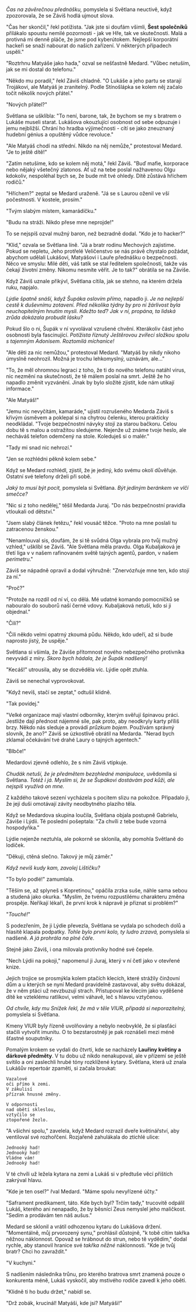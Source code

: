 #

*Čas na závěrečnou přednášku,* pomyslela si Světlana neuctivě, když zpozorovala, že se Záviš hodlá ujmout slova.

"Čas her skončil," řekl potížista. "Jak jste si doufám všimli, **Šest společníků** přilákalo spoustu nemilé pozornosti - jak ve Hře, tak ve skutečnosti. Malá a protivná mi denně pláče, že jsme pod kyberútokem. Nejlepší korporátní hackeři se snaží nabourat do našich zařízení. V některých případech uspěli."

"Roztrhnu Matyáše jako hada," ozval se nešťastně Medard. "Vůbec netuším, jak se mi dostal do telefonu."

"Někdo mu poradil," řekl Záviš chladně. "O Lukáše a jeho partu se starají Trojákovi, ale Matyáš je zranitelný. Podle Stínošlápka se kolem něj začalo točit několik nových přátel."

"Nových přátel?"

Světlana se ušklíbla: "To není, barone, tak, že bychom se my s bratrem o Lukáše museli starat. Lukášova okouzlující osobnost od sebe odpuzuje i jemu nejbližší. Chrání ho hradba výjimečnosti - cítí se jako zneuznaný hudební génius a opuštěný vůdce revoluce."

"Ale Matyáš chodí na střední. Nikdo na něj nemůže," protestoval Medard. "Je to ještě dítě!"

"Zatím netušíme, kdo se kolem něj motá," řekl Záviš. "Buď mafie, korporace nebo nějaký všetečný zlatonos. Ať už na tebe poslal nažhavenou Olgu kdokoliv, nespoléhal bych se, že bude mít tvé ohledy. Dítě zůstává hříchem rodičů."

"Hříchem?" zeptal se Medard uraženě. "Já se s Laurou oženil ve vší počestnosti. V kostele, prosím."

"Tvým slabým místem, kamarádíčku."

"Budu na stráži. Nikdo přese mne neprojde!"

To se nejspíš ozval mužný baron, než bezradně dodal. "Kdo je to hacker?"

"Klid," ozvala se Světlana líně. "Já a bratr rodinu Mechových zajistime. Pokud se nepletu, Jeho protřelé Veličenstvo se nás právě chystalo požádat, abychom udělali Lukášovi, Matyášovi i Lauře přednášku o bezpečnosti. Něco ve smyslu: Milé děti, váš tatík se stal ředitelem společnosti, takže vás čekají životní změny. Nikomu nesmíte věřit. Je to tak?" obrátila se na Záviše.

Když Záviš uznale přikývl, Světlana cítila, jak se stehno, na kterém držela ruku, napjalo.

*Lýdie špatně snáší, když Šupáka oslovím přímo,* napadlo ji. *Je na nejlepší cestě k duševnímu zotavení. Před několika týdny by pro ni žárlivost byla neuchopitelným hnutím mysli. Kdežto teď? Jak v ní, propána, ta lidská zrůda dokázala probudit lásku?*

Pokud šlo o ni, Šupák v ní vyvolával vzrušené chvění. Kterákoliv část jeho osobnosti byla fascinující. *Potížista říznutý Ještěrovou zvířecí složkou spolu s tajemným Adonisem. Roztomilá míchanice!*

"Ale děti za nic nemůžou," protestoval Medard. "Matyáš by nikdy nikoho úmyslně neohrozil. Možná je trochu lehkomyslný, uznávám, ale..."

"To, že měl ohromnou legraci z toho, že ti do nového telefonu natáhl virus, nic nezmění na skutečnosti, že tě málem poslal na smrt. Ještě že ho napadlo změnit vyzvánění. Jinak by bylo složité zjistit, kde nám utíkají informace."

"Ale Matyáš!"

"Jemu nic nevyčítám, kamaráde," ujistil rozrušeného Medarda Záviš s křivým úsměvem a poklepal si na chytrou čelenku, kterou prakticky neodkládal. "Tvoje bezpečnostní návyky stojí za starou bačkoru. Celou dobu tě s malou a ostražitou sledujeme. Nejenže už známe tvoje heslo, ale necháváš telefon odemčený na stole. Koleduješ si o malér."

"Tady mi snad nic nehrozí."

"Jen se rozhlédni pěkně kolem sebe."

Když se Medard rozhlédl, zjistil, že je jediný, kdo svému okolí důvěřuje. Ostatní své telefony drželi při sobě.

*Jaký to musí být pocit,* pomyslela si Světlana. *Být jediným beránkem ve vlčí smečce?*

"Nic si z toho nedělej," těšil Medarda Juraj. "Do nás bezpečnostní pravidla vtloukali od dětství."

"Jsem slabý článek řetězu," řekl vousáč těžce. "Proto na mne poslali tu zatracenou ženskou."

"Nenamlouval sis, doufám, že si tě svůdná Olga vybrala pro tvůj mužný vzhled," ušklíbl se Záviš. "Ale Světlana měla pravdu. Olga Kubaljaková je třetí liga v v našem rafinovaném světě tajných agentů, pardon, v našem *perimetru*." 

Záviš se nápadně  opravil a dodal výhružně: "Znervózňuje mne ten, kdo stojí za ní."

"Proč?"

"Protože na rozdíl od ní ví, co dělá. Mé udatné komando pomocníčků se nabouralo do souborů naší černé vdovy. Kubaljaková netuší, kdo si ji objednal."

"Čili?"

"Čili někdo velmi opatrný zkoumá půdu. Někdo, kdo udeří, až si bude naprosto jistý, že uspěje."

Světlana si všimla, že Záviše přítomnost nového nebezpečného protivníka nevyvádí z míry. *Skoro bych hádala, že je Šupák nadšený!*

"Kecáš!" utrousila, aby se dozvěděla víc. Lýdie opět ztuhla.

Záviš se nenechal vyprovokovat.

"Když nevíš, stačí se zeptat," odtušil klidně.

"Tak povídej."

"Velké organizace mají vlastní odborníky, kterým svěřují špinavou práci. Jestliže dají přednost nájemné síle, pak proto, aby neodkryly karty příliš brzy. Někdo nás sleduje a provádí *průzkum bojem*. Používám správný slovník, že ano?" Záviš se úzkostlivě obrátil na Medarda. "Nerad bych zklamal očekávání tvé drahé Laury o tajných agentech."

"Blbče!"

Medardovi zjevně odlehlo, že s ním Záviš vtipkuje.

*Chudák netuší, že je předmětem bezohledné manipulace,* uvědomila si Světlana. *Totéž i já. Myslím si, že se Šupákovi dostávám pod kůži, ale nejspíš využívá on mne.*

Z každého takové sezení vycházela s pocitem slizu na pokožce. Připadalo ji, že její duši omotávají závity neodbytného plazího těla. 

Když se Medardova skupina loučila, Světlana objala postupně Gabrielu, Záviše i Lýdii. Té poslední pošeptala: "Za chvíli z tebe bude vzorná hospodyňka."

Lýdie nejenže neztuhla, ale pokorně se sklonila, aby pomohla Světlaně do lodiček.

"Děkuji, ctěná slečno. Takový je můj záměr."

*Když nevíš kudy kam, zavolej Lištičku?*

"To bylo podlé!" zamumlala.

"Těším se, až splyneš s Kopretinou," opáčila zrzka suše, náhle sama sebou a studená jako okurka. "Myslím, že tvému rozpustilému charakteru změna prospěje. Neříkají lékaři, že první krok k nápravě je přiznat si problém?"

"*Touché!*"

S podezřením, že ji Lýdie převezla, Světlana se vydala po schodech dolů a hlasitě klapala podpatky. *Tohle bylo první kolo, ty ludro zrzavá,* pomyslela si nadšeně. *A já prohrála na plné čáře.*

Stejně jako Záviš, i ona milovala protivníky hodné své čepele.

"Nech Lýdii na pokoji," napomenul ji Juraj, který v ní četl jako v otevřené knize.

Jejich trojice se prosmýkla kolem ptačích klecích, které strážily činžovní dům a u kterých se nyní Medard pravidelně zastavoval, aby světu dokázal, že v něm ptáci už nevzbuzují strach. Přistupoval ke klecím jako vyděšené dítě ke vzteklému ratlíkovi, velmi váhavě, leč s hlavou vztyčenou.

*Od chvíle, kdy mu Snížek řekl, že má v těle VIUR, připadá si neporazitelný,* pomyslela si Světlana. 

Kmeny VIUR byly řízeně uvolňovány a nebylo neobvyklé, že si plasťáci stačili vytvořit imunitu. O to bezstarostněji je pak roznášeli mezi méně šťastné souputníky.

Pomalým krokem se vydali do čtvrti, kde se nacházely **Lauřiny květiny a dárkové předměty**. V tu dobu už nikdo nenakupoval, ale v přízemí se ještě svítilo a oni zaslechli hrubé tóny rozklížené kytary. Světlana, která už znala Lukášův repertoár zpaměti, si začala broukat:

    Vazalové
    oči přímo k zemi.
    V zákulisí
    přízrak hnusné změny.
    
    V odpornosti
    nad obětí skleslou,
    vztyčilo se
    ztopořené žezlo.

"A všichni spolu," zavelela, když Medard rozrazil dveře květinářství, aby ventiloval své rozhořčení. Rozjařeně zahulákala do ztichlé ulice:

    Jednooký had!
    Jednooký had!
    Vládne vám!
    Jednooký had!

V té chvíli už ležela kytara na zemi a Lukáš si v předtuše věcí příštích zakrýval hlavu.

"Kde je ten osel?" řval Medard. "Máme spolu nevyřízené účty."

"Saframent predikament, táto. Kde bych byl? Trčím tady," trucovitě odpálil Lukáš, kterého ani nenapadlo, že by běsnící Zeus nemyslel jeho maličkost. "Sedím a prodávám ten náš aušus."

Medard se sklonil a vrátil odhozenou kytaru do Lukášova držení. "Momentálně, můj prvorozený synu," prohlásil důstojně, "k tobě cítím takřka něžnou náklonnost. Opovaž se hrábnout do strun, nebo tě vydědím," dodal rychle, aby stanovil hranice své *takřka něžné* náklonnosti. "Kde je tvůj bratr? Chci ho zavraždit."

"V kuchyni."

S nadšením následníka trůnu, pro kterého bratrova smrt znamená pouze o konkurenta méně, Lukáš vyskočil, aby mstivého rodiče zavedl k jeho oběti.

"Klidně ti ho budu držet," nabídl se.

"Drž zobák, krucinál! Matyáši, kde jsi? Matyáši!"